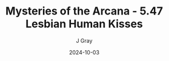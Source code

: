 ---
title: 'Mysteries of the Arcana - 5.47 Lesbian Human Kisses'
alt: 'Mysteries of the Arcana'
date: '2024-10-03'
author: 'J Gray'
artist: 'Keira'
---